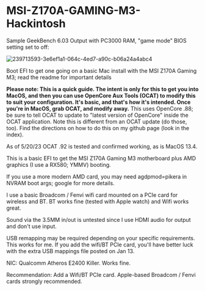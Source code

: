 # MSI-Z170A-GAMING-M3-Hackintosh
Sample GeekBench 6.03 Output with PC3000 RAM, "game mode" BIOS setting set to off:

![239713593-3e6ef1a1-064c-4ed7-a90c-b06a24a4abc4](https://user-images.githubusercontent.com/4536776/239713593-3e6ef1a1-064c-4ed7-a90c-b06a24a4abc4.png)

Boot EFI to get one going on a basic Mac install with the MSI Z170A Gaming M3; read the readme for important details

**Please note:  This is a quick guide.  The intent is only for this to get you into MacOS, and then you can use OpenCore Aux Tools (OCAT) to modify this to suit your configuration.  It's basic, and that's how it's intended.  Once you're in MacOS, grab OCAT, and modify away.**  This uses OpenCore .88; be sure to tell OCAT to update to "latest version of OpenCore" inside the OCAT application.  Note this is different from an OCAT update (do those, too).  Find the directions on how to do this on my github page (look in the index).  

As of 5/20/23 OCAT .92 is tested and confirmed working, as is MacOS 13.4.  

This is a basic EFI to get the MSI Z170A Gaming M3 motherboard plus AMD graphics (I use a RX580; YMMV) booting.

If you use a more modern AMD card, you may need agdpmod=pikera in NVRAM boot args; google for more details. 

I use a basic Broadcom / Fenvi wifi card mounted on a PCIe card for wireless and BT.  BT works fine (tested with Apple watch) and Wifi works great.  

Sound via the 3.5MM in/out is untested since I use HDMI audio for output and don't use input.  

USB remapping may be required depending on your specific requirements.  This works for me.  If you add the wifi/BT PCIe card, you'll have better luck with the extra USB mappings file posted on Jan 13. 

NIC:  Qualcomm Atheros E2400 Killer.  Works fine. 

Recommendation:  Add a Wifi/BT PCIe card.  Apple-based Broadcom / Fenvi cards strongly recommended.  

